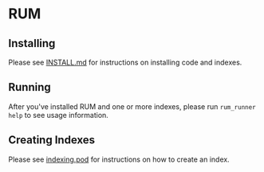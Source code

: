 RUM
===

Installing
----------

Please see [INSTALL.md](https://github.com/PGFI/rum/blob/2.x/INSTALL.md) for instructions on installing code and indexes.

Running
-------

After you've installed RUM and one or more indexes, please run `rum_runner help` to see usage information.

Creating Indexes
----------------

Please see [indexing.pod](https://github.com/PGFI/rum/blob/master/doc/indexing.pod) for instructions on how to create an index.


